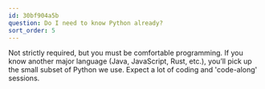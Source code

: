 ```yaml
---
id: 30bf904a5b
question: Do I need to know Python already?
sort_order: 5
---
```


Not strictly required, but you must be comfortable programming. If you know another major language (Java, JavaScript, Rust, etc.), you’ll pick up the small subset of Python we use. Expect a lot of coding and 'code-along' sessions.